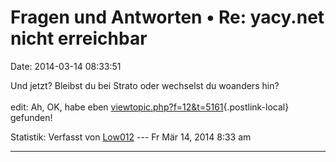 Fragen und Antworten • Re: yacy.net nicht erreichbar
====================================================

Date: 2014-03-14 08:33:51

Und jetzt? Bleibst du bei Strato oder wechselst du woanders hin?\
\
edit: Ah, OK, habe eben
[viewtopic.php?f=12&t=5161](http://forum.yacy-websuche.de/viewtopic.php?f=12&t=5161){.postlink-local}
gefunden!

Statistik: Verfasst von
[Low012](http://forum.yacy-websuche.de/memberlist.php?mode=viewprofile&u=62)
--- Fr Mär 14, 2014 8:33 am

------------------------------------------------------------------------

